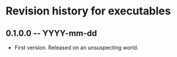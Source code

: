 # Revision history for executables

## 0.1.0.0 -- YYYY-mm-dd

* First version. Released on an unsuspecting world.
